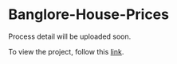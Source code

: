 # Banglore-House-Prices

Process detail will be uploaded soon.

To view the project, follow this [link](http://ec2-54-227-178-203.compute-1.amazonaws.com/).


